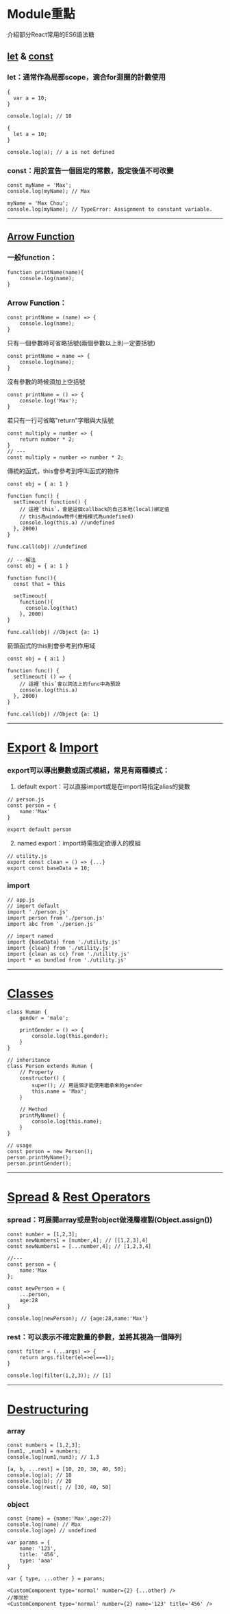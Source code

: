 # Module重點
介紹部分React常用的ES6語法糖

## [let](https://developer.mozilla.org/zh-TW/docs/Web/JavaScript/Reference/Statements/let) & [const](https://developer.mozilla.org/zh-TW/docs/Web/JavaScript/Reference/Statements/const)

### let：通常作為局部scope，適合for迴圈的計數使用
```
{
  var a = 10;
}

console.log(a); // 10

{
  let a = 10;
}

console.log(a); // a is not defined
```
### const：用於宣告一個固定的常數，設定後值不可改變
```
const myName = 'Max';
console.log(myName); // Max

myName = 'Max Chou';
console.log(myName); // TypeError: Assignment to constant variable.
```

---

## [Arrow Function](https://developer.mozilla.org/zh-TW/docs/Web/JavaScript/Reference/Functions/Arrow_functions)
### 一般function：
```
function printName(name){
    console.log(name);
}
```
### Arrow Function：
```
const printName = (name) => {
    console.log(name);
}
```
只有一個參數時可省略括號(兩個參數以上則一定要括號)
```
const printName = name => {
    console.log(name);
}
```
沒有參數的時候須加上空括號
```
const printName = () => {
    console.log('Max');
}
```
若只有一行可省略"return"字眼與大括號
```
const multiply = number => {
    return number * 2;
}
// ---
const multiply = number => number * 2;
```
傳統的函式，this會參考到呼叫函式的物件
```
const obj = { a: 1 }

function func() {
  setTimeout( function() {
    // 這裡`this`，會是這個callback的自己本地(local)綁定值
    // this為window物件(嚴格模式為undefined)
    console.log(this.a) //undefined
  }, 2000)
}

func.call(obj) //undefined

// ---解法
const obj = { a: 1 }

function func(){
  const that = this

  setTimeout(
    function(){
      console.log(that)
    }, 2000)
}

func.call(obj) //Object {a: 1}
```
箭頭函式的this則會參考到作用域
```
const obj = { a:1 }

function func() {
  setTimeout( () => {
    // 這裡`this`會以詞法上的func中為預設
    console.log(this.a)
  }, 2000)
}

func.call(obj) //Object {a: 1}
```
---
# [Export](https://developer.mozilla.org/zh-TW/docs/Web/JavaScript/Reference/Statements/export) & [Import](https://developer.mozilla.org/zh-TW/docs/Web/JavaScript/Reference/Statements/import)
### export可以導出變數或函式模組，常見有兩種模式：
1. default export：可以直接import或是在import時指定alias的變數
```
// person.js
const person = {
    name:'Max'
}

export default person
```
2. named export：import時需指定欲導入的模組
```
// utility.js
export const clean = () => {...}
export const baseData = 10;
```

### import
```
// app.js
// import default
import './person.js'
import person from './person.js'
import abc from './person.js'

// import named
import {baseData} from './utility.js'
import {clean} from './utility.js'
import {clean as cc} from './utility.js'
import * as bundled from './utility.js'
```
---
# [Classes](https://developer.mozilla.org/zh-TW/docs/Web/JavaScript/Reference/Classes/constructor)
```
class Human {
    gender = 'male';

    printGender = () => {
        console.log(this.gender);
    }
}

// inheritance
class Person extends Human {
    // Property
    constructor() {
        super(); // 用這個才能使用繼承來的gender
        this.name = 'Max';
    } 

    // Method
    printMyName() {
        console.log(this.name);
    } 
}

// usage
const person = new Person();
person.printMyName();
person.printGender();
```
---
# [Spread](https://developer.mozilla.org/zh-TW/docs/Web/JavaScript/Reference/Operators/Spread_syntax) & [Rest Operators](https://developer.mozilla.org/en-US/docs/Web/JavaScript/Reference/Functions/rest_parameters)
### spread：可展開array或是對object做淺層複製(Object.assign())
```
const number = [1,2,3];
const newNumbers1 = [number,4]; // [[1,2,3],4]
const newNumbers1 = [...number,4]; // [1,2,3,4]

//---
const person = {
    name:'Max
};

const newPerson = {
    ...person,
    age:28
}

console.log(newPerson); // {age:28,name:'Max'}
```
### rest：可以表示不確定數量的參數，並將其視為一個陣列
```
const filter = (...args) => {
    return args.filter(el=>el===1);
}

console.log(filter(1,2,3)); // [1]
```
---
# [Destructuring](https://developer.mozilla.org/zh-TW/docs/Web/JavaScript/Reference/Operators/Destructuring_assignment)
### array
```
const numbers = [1,2,3];
[num1, ,num3] = numbers;
console.log(num1,num3); // 1,3
```
```
[a, b, ...rest] = [10, 20, 30, 40, 50];
console.log(a); // 10
console.log(b); // 20
console.log(rest); // [30, 40, 50]
```
### object
```
const {name} = {name:'Max',age:27}
console.log(name) // Max
console.log(age) // undefined
```
```
var params = {
	name: '123',
	title: '456',
	type: 'aaa'
}

var { type, ...other } = params;

<CustomComponent type='normal' number={2} {...other} />
//等同於
<CustomComponent type='normal' number={2} name='123' title='456' />
```